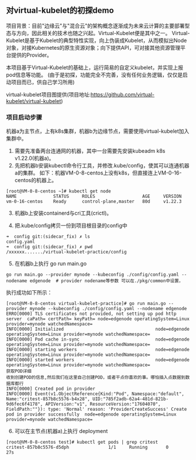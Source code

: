 ## 对virtual-kubelet的初探demo
项目背景：目前"边缘云"与"混合云"的架构概念逐渐成为未来云计算的主要部署型态与方向，因此相关的技术也随之兴起。Virtual-Kubelet便是其中之一。
Virtual-Kubelet是基于Kubelet的典型特性实现，向上伪装成Kubelet，从而模拟出Node对象，对接Kubernetes的原生资源对象；向下提供API，可对接其他资源管理平台提供的Provider。

本项目基于Virtual-Kubelet的基础上，运行简易的自定义kubelet，并实现上报pod信息等功能。
(由于是初探，功能完全不完善，没有任何业务逻辑，仅仅是启动项目而已，供自己学习所用)

virtual-kubelet项目图提供(项目地址:https://github.com/virtual-kubelet/virtual-kubelet)


### 项目启动步骤
机器a为主节点，上有k8s集群，机器b为边缘节点，需要使用virtual-kubelet加入集群中。
1. 需要先准备两台连通网的机器，其中一台需要先安装kubeadm k8s v1.22.0(机器a)。
2. 先把机器b安装kubectl命令行工具，并修改.kube/config，使其可以连通机器a的集群。
如下：机器VM-0-8-centos上没有k8s，但直接连上VM-0-16-centos的机器上。
```
[root@VM-0-8-centos ~]# kubectl get node
NAME              STATUS     ROLES                  AGE     VERSION
vm-0-16-centos    Ready      control-plane,master   80d     v1.22.3
```
3. 机器b上安装containerd与cri工具(crictl)。

4. 把.kube/config拷贝一份到项目根目录的config中
```
➜  config git:(sidecar_fix) ✗ ls
config.yaml
➜  config git:(sidecar_fix) ✗ pwd
/xxxxxx......./virtual-kubelet-practice/config

```
5. 在机器b上执行 go run main.go
```
go run main.go --provider mynode --kubeconfig ./config/config.yaml --nodename edgenode  # provider nodename等参数 可以在./pkg/common中设置，
```
执行成功如下所示：
```
[root@VM-0-8-centos virtual-kubelet-practice]# go run main.go --provider mynode --kubeconfig ./config/config.yaml --nodename edgenode
ERRO[0000] TLS certificates not provided, not setting up pod http server  caPath= certPath= keyPath= node=edgenode operatingSystem=Linux provider=mynode watchedNamespace=
INFO[0000] Initialized                                   node=edgenode operatingSystem=Linux provider=mynode watchedNamespace=
INFO[0000] Pod cache in-sync                             node=edgenode operatingSystem=Linux provider=mynode watchedNamespace=
INFO[0000] starting workers                              node=edgenode operatingSystem=Linux provider=mynode watchedNamespace=
INFO[0000] started workers                               node=edgenode operatingSystem=Linux provider=mynode watchedNamespace=
获取POD详细
收到创建POD的信息,然后我们在这里自己创建POD，或者干点你喜欢的事。哪怕插入点数据到数据库都行
INFO[0000] Created pod in provider
INFO[0000] Event(v1.ObjectReference{Kind:"Pod", Namespace:"default", Name:"critest-857b8c5576-b4x28", UID:"785f2adb-62a4-481d-821b-9d6fec6f4178", APIVersion:"v1", ResourceVersion:"17604070", FieldPath:""}): type: 'Normal' reason: 'ProviderCreateSuccess' Create pod in provider successfully  node=edgenode operatingSystem=Linux provider=mynode watchedNamespace=
```
6. 可以在主节点(机器a)上执行 deployment
```
[root@VM-0-8-centos test]# kubectl get pods | grep critest
critest-857b8c5576-d5dph               1/1     Running       0                27s
```
